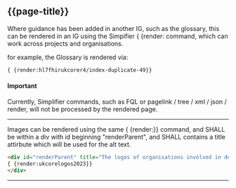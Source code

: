## {{page-title}}

Where guidance has been added in another IG, such as the glossary, this can be rendered in an IG using the Simpifier { {render: command, which can work across projects and organisations.

for example, the Glossary is rendered via:
~~~~html
{ {render:hl7fhirukcorer4/index-duplicate-49}}
~~~~

<div markdown="span" class="alert alert-warning" role="alert">
<h4><i class="fa fa-info-circle"></i> Important</h4>
Currently, Simplifier commands, such as FQL or pagelink / tree / xml / json / render, will not be processed by the rendered page.
</div>

---

Images can be rendered using the same { {render:}} command, and SHALL be within a div with id beginning "renderParent", and SHALL contains a title attirbute which will be used for the alt text.

~~~~html
<div id="renderParent" title="The logos of organisations involved in developing and implementing UK Core">
{ {render:ukcorelogos2023}}
</div>
~~~~

---